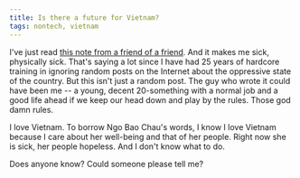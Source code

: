 ```yaml
---
title: Is there a future for Vietnam?
tags: nontech, vietnam
---
```


I've just read [this note from a friend of a friend](https://www.facebook.com/notes/ngoc-hien-bui/8-ti%E1%BA%BFng-c%E1%BA%A7m-gi%E1%BB%AF-v%C3%A0-2-gi%E1%BB%9D-tranh-lu%E1%BA%ADn/10153739507964514).
And it makes me sick, physically sick. That's saying a lot since I have had 25 years of hardcore training in ignoring random posts
on the Internet about the oppressive state of the country. But this isn't just a random post. The guy who wrote it could
have been me -- a young, decent 20-something with a normal job and a good life ahead if we keep our head down and play by the rules.
Those god damn rules.

I love Vietnam. To borrow Ngo Bao Chau's words, I know I love Vietnam because I care about her well-being and that of her people.
Right now she is sick, her people hopeless. And I don't know what to do.

Does anyone know? Could someone please tell me?
